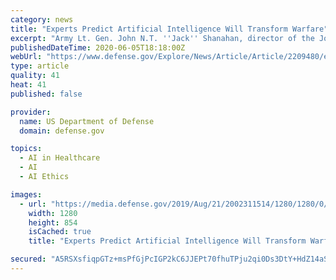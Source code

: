 ```yaml
---
category: news
title: "Experts Predict Artificial Intelligence Will Transform Warfare"
excerpt: "Army Lt. Gen. John N.T. ''Jack'' Shanahan, director of the Joint Artificial Intelligence Center, says artificial intelligence will transform warfighting over the next two decades."
publishedDateTime: 2020-06-05T18:18:00Z
webUrl: "https://www.defense.gov/Explore/News/Article/Article/2209480/experts-predict-artificial-intelligence-will-transform-warfare/"
type: article
quality: 41
heat: 41
published: false

provider:
  name: US Department of Defense
  domain: defense.gov

topics:
  - AI in Healthcare
  - AI
  - AI Ethics

images:
  - url: "https://media.defense.gov/2019/Aug/21/2002311514/1280/1280/0/190814-F-BN304-0059.JPG"
    width: 1280
    height: 854
    isCached: true
    title: "Experts Predict Artificial Intelligence Will Transform Warfare"

secured: "A5RSXsfiqpGTz+msPfGjPcIGP2kC6JJEPt70fhuTPju2qi0Ds3DtY+HdZ14aS/J8pYT52TNw9SN2tKQSyCLyaAHD+pvbwxaoMc/rIvRoXWHW9ZN0oYIEE7eHOSrG62lVaLqteZ8GJ6aytybkHYb9OnrR43k9FhA9Ztg49/7KPRIsWACMrg2LI3bdFvI6cGBcfwv6UKapdqhpSv9rzt3RO4FQYrA6HAdi43N1F+ZqaR5PYhwFVYUQxI4/W89VzzRe5unjEFjx+QVfaiW4FCVkPv/jKYXqerQr7jcBjLrsaQQ/3/ClfpcpjfbMdtBbA4+ZESH2RV0jGMJPq321JMsLaf2kmdt5nOuOc5+P55h+HLmixiy2L3iEIeYxY9q7K85mOQebvVe/d6+LGaIrsyhOAYw7OAVDqDnPuIOV54aybJHnBEcNhI8ZKFNK11LiYpIBze6FWLnpl9EEWqZPG1twQV2yAw42DAsWPZ/3CX0U0SM=;ot7qEOepXD6+Y+/g3tlmPQ=="
---
```


